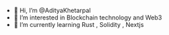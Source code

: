 - 👋 Hi, I’m @AdityaKhetarpal
- 👀 I’m interested in Blockchain technology and Web3
- 🌱 I’m currently learning Rust , Solidity , Nextjs

<!---
AdityaKhetarpal/AdityaKhetarpal is a ✨ special ✨ repository because its `README.md` (this file) appears on your GitHub profile.
You can click the Preview link to take a look at your changes.
--->
